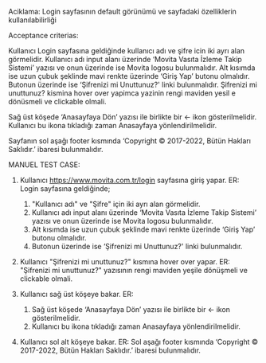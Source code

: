 Aciklama: Login sayfasının default görünümü ve sayfadaki özelliklerin kullanılabilirliği

Acceptance criterias:

Kullanıcı Login sayfasına geldiğinde kullanıcı adı ve şifre icin iki ayrı alan görmelidir.
Kullanıcı adı input alanı üzerinde ‘Movita Vasıta İzleme Takip Sistemi’ yazısı ve onun üzerinde
ise Movita logosu bulunmalıdır. Alt kısımda ise uzun çubuk şeklinde mavi renkte üzerinde
‘Giriş Yap’ butonu olmalıdır. Butonun üzerinde ise ‘Şifrenizi mi Unuttunuz?' linki bulunmalıdır. 
Şifrenizi mi unuttunuz? kismina hover over yapimca yazinin rengi maviden yesil e dönüsmeli ve 
clickable olmali.

Sağ üst köşede ‘Anasayfaya Dön’ yazısı ile birlikte bir ← ikon gösterilmelidir. Kullanıcı bu
ikona tıkladığı zaman Anasayfaya yönlendirilmelidir.

Sayfanın sol aşağı footer kısmında ‘Copyright © 2017-2022, Bütün Hakları Saklıdır.’ ibaresi
bulunmalıdır.



MANUEL TEST CASE:

1. Kullanıcı https://www.movita.com.tr/login sayfasına giriş yapar.
ER: Login sayfasına geldiğinde;
   1.  "Kullanıcı adı" ve "Şifre" için iki ayrı alan görmelidir.
   2. Kullanıcı adı input alanı üzerinde ‘Movita Vasıta İzleme Takip Sistemi’ yazısı ve onun üzerinde ise Movita logosu bulunmalıdır.
   3. Alt kısımda ise uzun çubuk şeklinde mavi renkte üzerinde ‘Giriş Yap’ butonu olmalıdır.
   4. Butonun üzerinde ise ‘Şifrenizi mi Unuttunuz?' linki bulunmalıdır.


2. Kullanıcı "Şifrenizi mi unuttunuz?" kısmına hover over yapar.
ER: "Şifrenizi mi unuttunuz?" yazısının rengi maviden yeşile dönüşmeli ve clickable olmali.

3. Kullanıcı sağ üst köşeye bakar.
ER:
   1. Sağ üst köşede ‘Anasayfaya Dön’ yazısı ile birlikte bir ← ikon gösterilmelidir.
   2. Kullanıcı bu ikona tıkladığı zaman Anasayfaya yönlendirilmelidir.

4. Kullanıcı sol alt köşeye bakar.
ER: Sol aşağı footer kısmında ‘Copyright © 2017-2022, Bütün Hakları Saklıdır.’ ibaresi bulunmalıdır.